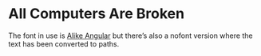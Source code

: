 # All Computers Are Broken

The font in use is [Alike Angular](https://fonts.google.com/specimen/Alike+Angular) but there’s also a nofont version where the text has been converted to paths.
